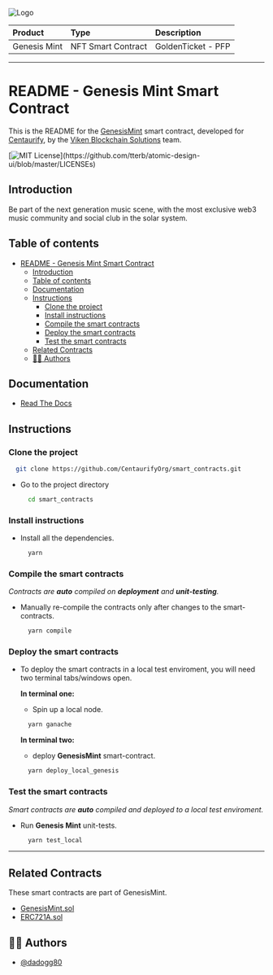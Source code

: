 ![Logo](https://www.centaurify.com/_next/image?url=%2Fimg%2Flogo%2Fcentaurify-logo.svg&w=1920&q=75)  

| Product      | Type               | Description                |
| :--------    | :-------           | :------------------------- |
| Genesis Mint | NFT Smart Contract | GoldenTicket  - PFP |

---

# README - Genesis Mint Smart Contract

This is the README for the [GenesisMint](GenesisMint.sol) smart contract, developed for [Centaurify](https://www.centaurify.com), by the [Viken Blockchain Solutions](https://www.vikenblockchain.com) team.


[![MIT License](https://img.shields.io/apm/l/atomic-design-ui.svg?)](https://github.com/tterb/atomic-design-ui/blob/master/LICENSEs)


## Introduction

Be part of the next generation music scene, with the most exclusive web3 music community and social club in the solar system.

## Table of contents

- [README - Genesis Mint Smart Contract](#readme---genesis-mint-smart-contract)
  - [Introduction](#introduction)
  - [Table of contents](#table-of-contents)
  - [Documentation](#documentation)
  - [Instructions](#instructions)
    - [Clone the project](#clone-the-project)
    - [Install instructions](#install-instructions)
    - [Compile the smart contracts](#compile-the-smart-contracts)
    - [Deploy the smart contracts](#deploy-the-smart-contracts)
    - [Test the smart contracts](#test-the-smart-contracts)
  - [Related Contracts](#related-contracts)
  - [🧑‍⚖️ Authors](#️-authors)


## Documentation

- [Read The Docs](ReadTheDocs_Genesis_Mint.md#read-the-docs---genesis-mint "Genesis Mint README")


## Instructions


### Clone the project

  ```bash
    git clone https://github.com/CentaurifyOrg/smart_contracts.git
  ```

- Go to the project directory

  ```bash
    cd smart_contracts
  ```


### Install instructions

- Install all the dependencies.  
  
  ```bash
    yarn
  ```  

### Compile the smart contracts

*Contracts are **auto** compiled on **deployment** and **unit-testing**.*  

- Manually re-compile the contracts only after changes to the smart-contracts.  

  ```bash
    yarn compile
  ```  


### Deploy the smart contracts

- To deploy the smart contracts in a local test enviroment, you will need two terminal tabs/windows open. 

  **In terminal one:**  

  - Spin up a local node.  
  
  ```bash
    yarn ganache
  ```

  **In terminal two:**  

  - deploy **GenesisMint** smart-contract.  
  
  ```bash
    yarn deploy_local_genesis
  ```


### Test the smart contracts

*Smart contracts are **auto** compiled and deployed to a local test enviroment.*   

- Run **Genesis Mint** unit-tests.  
  
  ```bash
    yarn test_local
  ```

_______________________________________


## Related Contracts

These smart contracts are part of GenesisMint.

- [GenesisMint.sol](https://github.com/CentaurifyOrg/smart_contracts/blob/main/contracts/NFT/GenesisMint/GenesisMint.sol "Main NFT Smart-contract")
- [ERC721A.sol](https://github.com/CentaurifyOrg/smart_contracts/blob/main/contracts/NFT/GenesisMint/ERC721A.sol)


## 🧑‍⚖️ Authors

- [@dadogg80](https://www.github.com/dadogg80)

